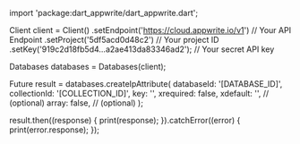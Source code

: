 import 'package:dart_appwrite/dart_appwrite.dart';

Client client = Client()
  .setEndpoint('https://cloud.appwrite.io/v1') // Your API Endpoint
  .setProject('5df5acd0d48c2') // Your project ID
  .setKey('919c2d18fb5d4...a2ae413da83346ad2'); // Your secret API key

Databases databases = Databases(client);

Future result = databases.createIpAttribute(
  databaseId: '[DATABASE_ID]',
  collectionId: '[COLLECTION_ID]',
  key: '',
  xrequired: false,
  xdefault: '', // (optional)
  array: false, // (optional)
);

result.then((response) {
  print(response);
}).catchError((error) {
  print(error.response);
});
